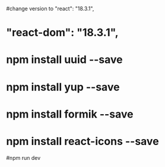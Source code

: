 #change version to "react": "18.3.1",
#    "react-dom": "18.3.1",

# npm install uuid --save
# npm install yup --save
# npm install formik --save
# npm install react-icons --save
#npm run dev
